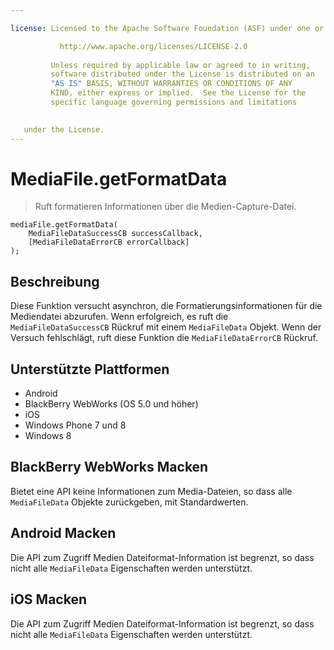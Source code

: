 ```yaml
---

license: Licensed to the Apache Software Foundation (ASF) under one or more contributor license agreements. See the NOTICE file distributed with this work for additional information regarding copyright ownership. The ASF licenses this file to you under the Apache License, Version 2.0 (the "License"); you may not use this file except in compliance with the License. You may obtain a copy of the License at

           http://www.apache.org/licenses/LICENSE-2.0
    
         Unless required by applicable law or agreed to in writing,
         software distributed under the License is distributed on an
         "AS IS" BASIS, WITHOUT WARRANTIES OR CONDITIONS OF ANY
         KIND, either express or implied.  See the License for the
         specific language governing permissions and limitations
    

   under the License.
---
```


# MediaFile.getFormatData

> Ruft formatieren Informationen über die Medien-Capture-Datei.

    mediaFile.getFormatData(
        MediaFileDataSuccessCB successCallback,
        [MediaFileDataErrorCB errorCallback]
    );
    

## Beschreibung

Diese Funktion versucht asynchron, die Formatierungsinformationen für die Mediendatei abzurufen. Wenn erfolgreich, es ruft die `MediaFileDataSuccessCB` Rückruf mit einem `MediaFileData` Objekt. Wenn der Versuch fehlschlägt, ruft diese Funktion die `MediaFileDataErrorCB` Rückruf.

## Unterstützte Plattformen

*   Android
*   BlackBerry WebWorks (OS 5.0 und höher)
*   iOS
*   Windows Phone 7 und 8
*   Windows 8

## BlackBerry WebWorks Macken

Bietet eine API keine Informationen zum Media-Dateien, so dass alle `MediaFileData` Objekte zurückgeben, mit Standardwerten.

## Android Macken

Die API zum Zugriff Medien Dateiformat-Information ist begrenzt, so dass nicht alle `MediaFileData` Eigenschaften werden unterstützt.

## iOS Macken

Die API zum Zugriff Medien Dateiformat-Information ist begrenzt, so dass nicht alle `MediaFileData` Eigenschaften werden unterstützt.